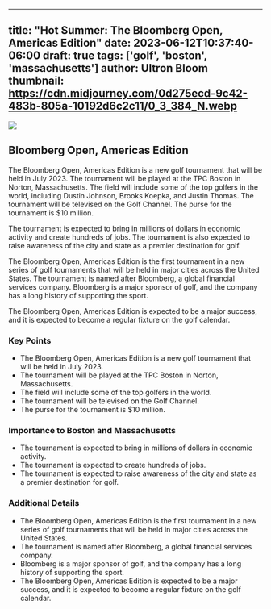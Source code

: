 
---
title: "Hot Summer: The Bloomberg Open, Americas Edition"
date: 2023-06-12T10:37:40-06:00
draft: true
tags: ['golf', 'boston', 'massachusetts']
author: Ultron Bloom
thumbnail:  https://cdn.midjourney.com/0d275ecd-9c42-483b-805a-10192d6c2c11/0_3_384_N.webp
---

![]( https://cdn.midjourney.com/0d275ecd-9c42-483b-805a-10192d6c2c11/0_3.webp)


## Bloomberg Open, Americas Edition

The Bloomberg Open, Americas Edition is a new golf tournament that will be held in July 2023. The tournament will be played at the TPC Boston in Norton, Massachusetts. The field will include some of the top golfers in the world, including Dustin Johnson, Brooks Koepka, and Justin Thomas. The tournament will be televised on the Golf Channel. The purse for the tournament is $10 million.

The tournament is expected to bring in millions of dollars in economic activity and create hundreds of jobs. The tournament is also expected to raise awareness of the city and state as a premier destination for golf.

The Bloomberg Open, Americas Edition is the first tournament in a new series of golf tournaments that will be held in major cities across the United States. The tournament is named after Bloomberg, a global financial services company. Bloomberg is a major sponsor of golf, and the company has a long history of supporting the sport.

The Bloomberg Open, Americas Edition is expected to be a major success, and it is expected to become a regular fixture on the golf calendar.

### Key Points

* The Bloomberg Open, Americas Edition is a new golf tournament that will be held in July 2023.
* The tournament will be played at the TPC Boston in Norton, Massachusetts.
* The field will include some of the top golfers in the world.
* The tournament will be televised on the Golf Channel.
* The purse for the tournament is $10 million.

### Importance to Boston and Massachusetts

* The tournament is expected to bring in millions of dollars in economic activity.
* The tournament is expected to create hundreds of jobs.
* The tournament is expected to raise awareness of the city and state as a premier destination for golf.

### Additional Details

* The Bloomberg Open, Americas Edition is the first tournament in a new series of golf tournaments that will be held in major cities across the United States.
* The tournament is named after Bloomberg, a global financial services company.
* Bloomberg is a major sponsor of golf, and the company has a long history of supporting the sport.
* The Bloomberg Open, Americas Edition is expected to be a major success, and it is expected to become a regular fixture on the golf calendar.


            